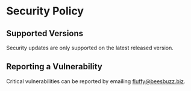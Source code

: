 # Security Policy

## Supported Versions

Security updates are only supported on the latest released version.

## Reporting a Vulnerability

Critical vulnerabilities can be reported by emailing fluffy@beesbuzz.biz.
